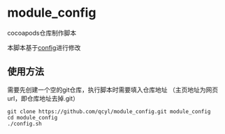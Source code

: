 # module_config
cocoapods仓库制作脚本

本脚本基于[config](https://github.com/ModularizationDemo/config)进行修改

## 使用方法

需要先创建一个空的git仓库，执行脚本时需要填入仓库地址 （主页地址为网页url，即仓库地址去掉.git）
```
git clone https://github.com/qcyl/module_config.git module_config
cd module_config
./config.sh
```
